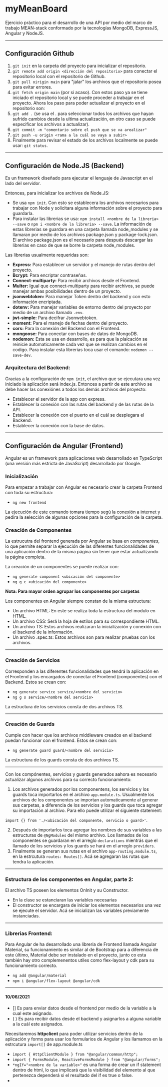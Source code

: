 # myMeanBoard
Ejercicio práctico para el desarrollo de una API por medio del marco de trabajo MEAN-stack conformado por la tecnologías MongoDB, ExpressJS, Angular y NodeJS.
___

## Configuración Github
1. `git init` en la carpeta del proyecto para inicializar el repositorio.
2. `git remote add origin <dirección del repositorio>` para conectar el repositorio local con el repositorio de Github.
3. `git pull oirigin main` para "jalar" los archivos que el repositorio posea para evitar errores.
4. `git fetch origin main` (por si acaso).
Con estos paso ya se tiene iniciado el repositorio local y se puede proceder a trabajar en el proyecto. Ahora los paso para poder actualizar el proyecto en el repositorio son:
1. `git add .` (se usa el . para seleccionar todos los archivos que hayan sufrido cambios desde la ultima actualización, en otro caso se puede especificar los archivos a actualizar).
2. `git commit -m "comentario sobre el push que se va arealizar"`
3. `git push -u origin <rama a la cuál se vaya a subir>`
4. Finalmente para revisar el estado de los archivos localmente se puede usar: `git status`.
___

## Configuración de Node.JS (Backend)
Es un framework diseñado para ejecutar el lenguaje de Javascript en el lado del servidor. 

Entonces, para inicializar los archivos de Node.JS:
* Se usa `npm init`. Con esto se establecera los archivos necesarios para trabajar con Node y solicitara alguna información sobre el proyecto para guardarla.
* Para instalar las librerias se usa: `npm install <nombre de la libreria> --save` o `npm i <nombre de la libreria> --save`. La información de estas librerias se guardara en una carpeta llamada node_modules y se llamaran por medio de los archivos package.json y package-lock.json. El archivo package.json es el necesario para después descargar las librerias en caso de que se borre la carpeta node_modules.

Las librerias usualmente requeridas son:
* __Express:__ Para establecer un servidor y el manejo de rutas dentro del proyecto.
* __Bcrypt:__ Para encriptar contraseñas.
* __Connect-multiparty:__ Para recibir archivos desde el Frontend.
* __Multer:__ Igual que connect-multiparty para recibir archivos, se puede manejar ambas posibilidades dentro de un proyecto.
* __jsonwebtoken:__ Para manejar Token dentro del backend y con esto información encriptada.
* __dotenv:__ Para manejar variables de entorno dentro del proyecto por medio de un archivo llamado `.env`.
* __jwt-simple:__ Para decifrar Jsonwebtoken.
* __moment:__ Para el manejo de fechas dentro del proyecto.
* __cors:__ Para la conexión del Backend con el Frontend.
* __mongoose:__ Para conectar con bases de datos de MongoDB.
* __nodemon:__ Esta se usa en desarrollo, es para que la plaicación se reinicie automaticamente cada vez que se realizan cambios en el codigo. Para instalar esta librerias toca usar el comando: `nodemon --save-dev`.

### Arquitectura del Backend:
Gracias a la configuración de `npm init`, el archivo que se ejecutara una vez iniciado la aplicación será index.js. Entonces a partir de este archivo se debe hacer las conexiónes a todos los demás archivos del proyecto:
* Establecer el servidor de la app con express.
* Establecer la conexión con las rutas del backend y de las rutas de la API.
* Establecer la conexión con el puerto en el cuál se desplegara el Backend.
* Establecer la conexión con la base de datos.
___
## Configuración de Angular (Frontend)
Angular es un framework para aplicaciones web desarrollado en TypeScript (una versión más estricta de JavaScript) desarrollado por Google.

### Inicialización
Para empezar a trabajar con Angular es necesario crear la carpeta Frontend con toda su estructura:
* `ng new frontend`

La ejecución de este comando tomara tiempo segú la conexión a internet y pedira la selección de algunas opciones para la configuración de la carpeta.

### Creación de Componentes
La estrucutra del frontend generada por Angular se basa en _componentes_, lo que permite separar la ejecución de las diferentes funcionalidades de una aplicación dentro de la misma página sin tener que estar actualizando la página completa.

La creación de un componentes se puede realizar con: 
* `ng generate component <ubicación del componente>`
* `ng g c <ubicación del componente>`

**Nota: Para mayor orden agrupar los componentes por carpetas**

Los componentes en Angular siempre constan de la misma estructura:
* Un archivo HTML: En este se realiza toda la estructura del modulo en HTML.
* Un archivo CSS: Será la hoja de estilos para su correspondiente HTML.
* Un archivo TS: Estos archivos realizaran la inicialización y conexión con el backend de la información.
* Un archivo .spec.ts: Estos archivos son para realizar pruebas con los archivos.

___
### Creación de Servicios
Corresponden a las diferentes funcionalidades que tendrá la aplicación en el Frontend y los encargados de conectar el Frontend (componentes) con el Backend. Estos se crean con: 
* `ng generate service service/<nombre del servicio>`
* `ng g s service/<nombre del servicio>`

La estructura de los servicios consta de dos archivos TS.
___
### Creación de Guards
Cumple con hacer que los archivos middleware creados en el backend puedan funcionar con el frontend. Estos se crean con: 
* `ng generate guard guard/<nombre del servicio>`

La estructura de los guards consta de dos archivos TS.
___
Con los compónentes, servicios y guards generados aahora es necesario actualizar algunos archivos para su correcto funcionamiento:
1. Los archivos generados por los componentens, los servicios y los guards toca importarlos en el archivo `app.module.ts`. Usualmente los archivos de los componentes se importan automaticamente al generar sus carpetas, a diferencia de los servicios y los guards que toca agregar su importación al archivo. Para ello puede utilizar el siguiente statement:

`import {} from './<ubicación del componente, servicio o guard>'`.

2. Después de importarlos toca agregar los nombres de sus variables a las estructuras de `@NgModules` del mismo archivo. Los llamados de los componentes se guardaran en el arreglo `declarations` mientrás que el llamado de los servicios y los guards se hará en el arreglo `providers`.
3. Finalmente se generan sus rutas en el archivo `app-routing.module.ts`, en la estrcutura `routes: Routes[]`. Acá se agregaran las rutas que tendra la aplicación.
___

### Estructura de los componentes en Angular, parte 2:
El archivo TS poseen los elementos OnInit y su Constructor.
* En la clase se estanciaran las variables necesarias
* El constructor se encargara de iniciar los elementos necesarios una vez se ejecute el servidor. Acá se inicializan las variables previamente instanciadas.
___

### Librerias Frontend:
Para Angular de ha desarrollado una libreria de Frontend llamada Angular Material, su funcionamiento es similar al de Bootstrap para a diferencia de este último, Material debe ser instalado en el proyecto, junto co esta también hay otro complemenentos utiles como flex-layout y cdk para su funcionamiento correcto.
* `ng add @angular/material`
* `npm i @angular/flex-layout @angular/cdk`
___
#### 10/06/2021
     
* [] Es para enviar datos desde el frontend por medio de la variable a la cual este asignado.
* ( ) Es para recibir datos desde el backend y asignarlos a alguna variable a la cuál este asignados.

Necesitaremos __httpclient__ para poder utilizar servicios dentro de la aplicación y forms para usar los formularios de Angular y los llamamos en la estrcutura `import[]` de app.module.ts
* `import { HttpClientModule } from "@angular/common/http";`
* `import { FormsModule, ReactiveFormsModule } from "@angular/forms";`
* `*ngIf="<nombre de la variable>"` es una forma de crear un if statement dentro de html, lo que implicará que la visibilidad del elemento al que pertenezca dependerá si el resultado del if es true o false.
* 
